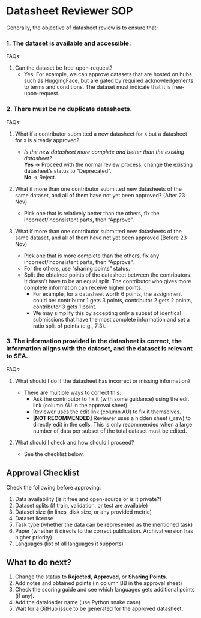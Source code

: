 # Datasheet Reviewer SOP

Generally, the objective of datasheet review is to ensure that:

### 1. The dataset is available and accessible.
FAQs:
1. Can the dataset be free-upon-request?
    * Yes. For example, we can approve datasets that are hosted on hubs such as HuggingFace, but are gated by required acknowledgements to terms and conditions. The dataset must indicate that it is free-upon-request.

### 2. There must be no duplicate datasheets.
FAQs:
1. What if a contributor submitted a new datasheet for `X` but a datasheet for `X` is already approved?
    * *Is the new datasheet more complete and better than the existing datasheet?*  
      **Yes** → Proceed with the normal review process, change the existing datasheet’s status to “Deprecated”.  
      **No** → Reject.

2. What if more than one contributor submitted new datasheets of the same dataset, and all of them have not yet been approved? (After 23 Nov)
    * Pick one that is relatively better than the others, fix the incorrect/inconsistent parts, then “Approve”.

3. What if more than one contributor submitted new datasheets of the same dataset, and all of them have not yet been approved (Before 23 Nov)
    * Pick one that is more complete than the others, fix any incorrect/inconsistent parts, then “Approve”.
    * For the others, use “sharing points” status.
    * Split the obtained points of the datasheet between the contributors. It doesn’t have to be an equal split. The contributor who gives more complete information can receive higher points.
        * For example, for a datasheet worth 6 points, the assignment could be: contributor 1 gets 3 points, contributor 2 gets 2 points, contributor 3 gets 1 point.
        * We may simplify this by accepting only a subset of identical submissions that have the most complete information and set a ratio split of points (e.g., 7:3).

### 3. The information provided in the datasheet is correct, the information aligns with the dataset, and the dataset is relevant to SEA.
FAQs:
1. What should I do if the datasheet has incorrect or missing information?
    * There are multiple ways to correct this:
        * Ask the contributor to fix it (with some guidance) using the edit link (column AU in the approval sheet).
        * Reviewer uses the edit link (column AU) to fix it themselves.
        * **[NOT RECOMMENDED]** Reviewer uses a hidden sheet (_raw) to directly edit in the cells. This is only recommended when a large number of data per subset of the total dataset must be edited.

2. What should I check and how should I proceed?
    * See the checklist below.

## Approval Checklist
Check the following before approving:
1. Data availability (is it free and open-source or is it private?)
2. Dataset splits (if train, validation, or test are available)
3. Dataset size (in lines, disk size, or any provided metric)
4. Dataset license
5. Task type (whether the data can be represented as the mentioned task)
6. Paper (whether it directs to the correct publication. Archival version has higher priority)
7. Languages (list of all languages it supports)

## What to do next?
1. Change the status to **Rejected**, **Approved**, or **Sharing Points**.
2. Add notes and obtained points (in column BB in the approval sheet)
3. Check the scoring guide and see which languages gets additional points (if any).
4. Add the dataloader name (use Python snake case)
5. Wait for a GitHub issue to be generated for the approved datasheet.
